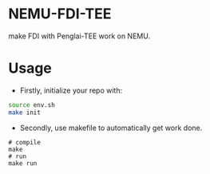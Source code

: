 # NEMU-FDI-TEE

make FDI with Penglai-TEE work on NEMU.

# Usage

* Firstly, initialize your repo with:

```bash
source env.sh
make init
```

* Secondly, use makefile to automatically get work done.

```
# compile
make
# run
make run
```
